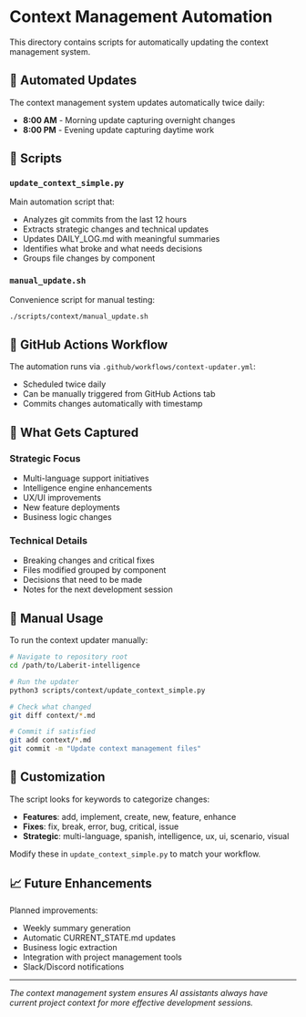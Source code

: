 # Context Management Automation

This directory contains scripts for automatically updating the context management system.

## 🤖 Automated Updates

The context management system updates automatically twice daily:
- **8:00 AM** - Morning update capturing overnight changes
- **8:00 PM** - Evening update capturing daytime work

## 📁 Scripts

### `update_context_simple.py`
Main automation script that:
- Analyzes git commits from the last 12 hours
- Extracts strategic changes and technical updates
- Updates DAILY_LOG.md with meaningful summaries
- Identifies what broke and what needs decisions
- Groups file changes by component

### `manual_update.sh`
Convenience script for manual testing:
```bash
./scripts/context/manual_update.sh
```

## 🔄 GitHub Actions Workflow

The automation runs via `.github/workflows/context-updater.yml`:
- Scheduled twice daily
- Can be manually triggered from GitHub Actions tab
- Commits changes automatically with timestamp

## 🎯 What Gets Captured

### Strategic Focus
- Multi-language support initiatives
- Intelligence engine enhancements
- UX/UI improvements
- New feature deployments
- Business logic changes

### Technical Details
- Breaking changes and critical fixes
- Files modified grouped by component
- Decisions that need to be made
- Notes for the next development session

## 🚀 Manual Usage

To run the context updater manually:

```bash
# Navigate to repository root
cd /path/to/Laberit-intelligence

# Run the updater
python3 scripts/context/update_context_simple.py

# Check what changed
git diff context/*.md

# Commit if satisfied
git add context/*.md
git commit -m "Update context management files"
```

## 🔧 Customization

The script looks for keywords to categorize changes:
- **Features**: add, implement, create, new, feature, enhance
- **Fixes**: fix, break, error, bug, critical, issue
- **Strategic**: multi-language, spanish, intelligence, ux, ui, scenario, visual

Modify these in `update_context_simple.py` to match your workflow.

## 📈 Future Enhancements

Planned improvements:
- Weekly summary generation
- Automatic CURRENT_STATE.md updates
- Business logic extraction
- Integration with project management tools
- Slack/Discord notifications

---

*The context management system ensures AI assistants always have current project context for more effective development sessions.*